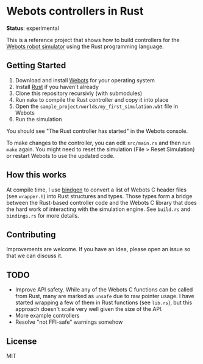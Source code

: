 # Webots controllers in Rust

**Status**: experimental

This is a reference project that shows how to build controllers for the [Webots robot simulator](https://cyberbotics.com) using the Rust programming language.

## Getting Started

1. Download and install [Webots](https://cyberbotics.com) for your operating system
1. Install [Rust](https://www.rust-lang.org/learn/get-started) if you haven't already
1. Clone this repository recursivly (with submodules)
1. Run `make` to compile the Rust controller and copy it into place
1. Open the `sample_project/worlds/my_first_simulation.wbt` file in Webots
1. Run the simulation

You should see "The Rust controller has started" in the Webots console.

To make changes to the controller, you can edit `src/main.rs` and then run `make` again. You might need to reset the simulation (File > Reset Simulation) or restart Webots to use the updated code.

## How this works

At compile time, I use [bindgen](https://github.com/rust-lang/rust-bindgen) to convert a list of Webots C header files (see `wrapper.h`) into Rust structures and types. Those types form a bridge between the Rust-based controller code and the Webots C library that does the hard work of interacting with the simulation engine. See `build.rs` and `bindings.rs` for more details.

## Contributing

Improvements are welcome. If you have an idea, please open an issue so that we can discuss it.

## TODO

- Improve API safety. While any of the Webots C functions can be called from Rust, many are marked as `unsafe` due to raw pointer usage. I have started wrapping a few of them in Rust functions (see `lib.rs`), but this approach doesn't scale very well given the size of the API.
- More example controllers
- Resolve "not FFI-safe" warnings somehow

## License

MIT
